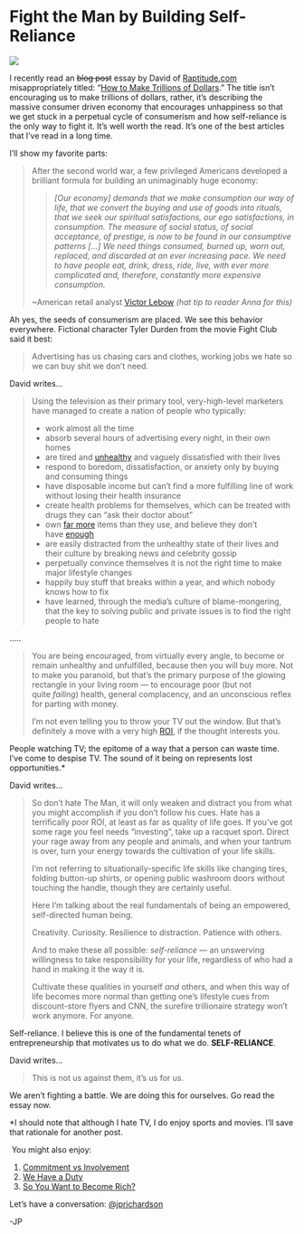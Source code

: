 <!--
id: 3088682121
link: http://loudjet.com/a/fight-the-man-by-building-self-reliance
slug: fight-the-man-by-building-self-reliance
date: Thu Feb 03 2011 11:30:00 GMT-0600 (CST)
publish: 2011-02-03
tags: motivation, minimalism, money, entrepreneurship
-->


Fight the Man by Building Self-Reliance
=======================================

![](http://media.tumblr.com/tumblr_lg1y13ASiP1qzbc4f.jpg)

I recently read an ~~blog post~~ essay by David of
[Raptitude.com](http://raptitude.com) misappropriately titled: “[How to
Make Trillions of
Dollars](http://www.raptitude.com/2011/01/how-to-make-trillions-of-dollars/).”
The title isn’t encouraging us to make trillions of dollars, rather,
it’s describing the massive consumer driven economy that encourages
unhappiness so that we get stuck in a perpetual cycle of consumerism and
how self-reliance is the only way to fight it. It’s well worth the read.
It’s one of the best articles that I’ve read in a long time.

I’ll show my favorite parts:

> After the second world war, a few privileged Americans developed a
> brilliant formula for building an unimaginably huge economy:
>
> > *[Our economy] demands that we make consumption our way of life,
> > that we convert the buying and use of goods into rituals, that we
> > seek our spiritual satisfactions, our ego satisfactions, in
> > consumption. The measure of social status, of social acceptance, of
> > prestige, is now to be found in our consumptive patterns […] We need
> > things consumed, burned up, worn out, replaced, and discarded at an
> > ever increasing pace. We need to have people eat, drink, dress,
> > ride, live, with ever more complicated and, therefore, constantly
> > more expensive consumption.*
>
> \~American retail analyst [Victor
> Lebow](http://en.wikipedia.org/wiki/Victor_Lebow) *(hat tip to reader
> Anna for this)*

Ah yes, the seeds of consumerism are placed. We see this behavior
everywhere. Fictional character Tyler Durden from the movie Fight Club
said it best:

> Advertising has us chasing cars and clothes, working jobs we hate so
> we can buy shit we don’t need.

David writes…

> Using the television as their primary tool, very-high-level marketers
> have managed to create a nation of people who typically:
>
> -   work almost all the time
> -   absorb several hours of advertising every night, in their own
>     homes
> -   are tired
>     and [unhealthy](http://www.raptitude.com/2010/10/being-healthy-is-not-normal/) and
>     vaguely dissatisfied with their lives
> -   respond to boredom, dissatisfaction, or anxiety only by buying and
>     consuming things
> -   have disposable income but can’t find a more fulfilling line of
>     work without losing their health insurance
> -   create health problems for themselves, which can be treated with
>     drugs they can “ask their doctor about”
> -   own [far
>     more](http://www.raptitude.com/2011/01/i-dont-want-stuff-any-more-only-things/) items
>     than they use, and believe they don’t
>     have [enough](http://www.raptitude.com/2011/01/a-day-in-the-future/)
> -   are easily distracted from the unhealthy state of their lives and
>     their culture by breaking news and celebrity gossip
> -   perpetually convince themselves it is not the right time to make
>     major lifestyle changes
> -   happily buy stuff that breaks within a year, and which nobody
>     knows how to fix
> -   have learned, through the media’s culture of blame-mongering, that
>     the key to solving public and private issues is to find the right
>     people to hate

…..

> You are being encouraged, from virtually every angle, to become or
> remain unhealthy and unfulfilled, because then you will buy more. Not
> to make you paranoid, but that’s the primary purpose of the glowing
> rectangle in your living room — to encourage poor (but not
> quite *failing*) health, general complacency, and an unconscious
> reflex for parting with money.
>
> I’m not even telling you to throw your TV out the window. But that’s
> definitely a move with a very
> high [ROI](http://en.wikipedia.org/wiki/Return_on_Investment), if the
> thought interests you.

People watching TV; the epitome of a way that a person can waste time.
I’ve come to despise TV. The sound of it being on represents lost
opportunities.\*

David writes…

> So don’t hate The Man, it will only weaken and distract you from what
> you might accomplish if you don’t follow his cues. Hate has a
> terrifically poor ROI, at least as far as quality of life goes. If
> you’ve got some rage you feel needs “investing”, take up a racquet
> sport. Direct your rage away from any people and animals, and when
> your tantrum is over, turn your energy towards the cultivation of your
> life skills.
>
> I’m not referring to situationally-specific life skills like changing
> tires, folding button-up shirts, or opening public washroom doors
> without touching the handle, though they are certainly useful.
>
> Here I’m talking about the real fundamentals of being an empowered,
> self-directed human being.
>
> Creativity. Curiosity. Resilience to distraction. Patience with
> others.
>
> And to make these all possible: *self-reliance* — an unswerving
> willingness to take responsibility for your life, regardless of who
> had a hand in making it the way it is.
>
> Cultivate these qualities in yourself *and* others, and when this way
> of life becomes more normal than getting one’s lifestyle cues from
> discount-store flyers and CNN, the surefire trillionaire strategy
> won’t work anymore. For anyone.

Self-reliance. I believe this is one of the fundamental tenets of
entrepreneurship that motivates us to do what we do. **SELF-RELIANCE**. 

David writes…

> This is not us against them, it’s us for us.

We aren’t fighting a battle. We are doing this for ourselves. Go read
the essay now.

\*I should note that although I hate TV, I do enjoy sports and movies.
I’ll save that rationale for another post.

 You might also enjoy:

1.  [Commitment vs
    Involvement](http://loudjet.com/a/commitment-vs-involvement)
2.  [We Have a Duty](http://loudjet.com/a/we-have-a-duty)
3.  [So You Want to Become
    Rich?](http://loudjet.com/a/so-you-want-to-become-rich)

Let’s have a conversation:
[@jprichardson](http://twitter.com/jprichardson)

-JP

